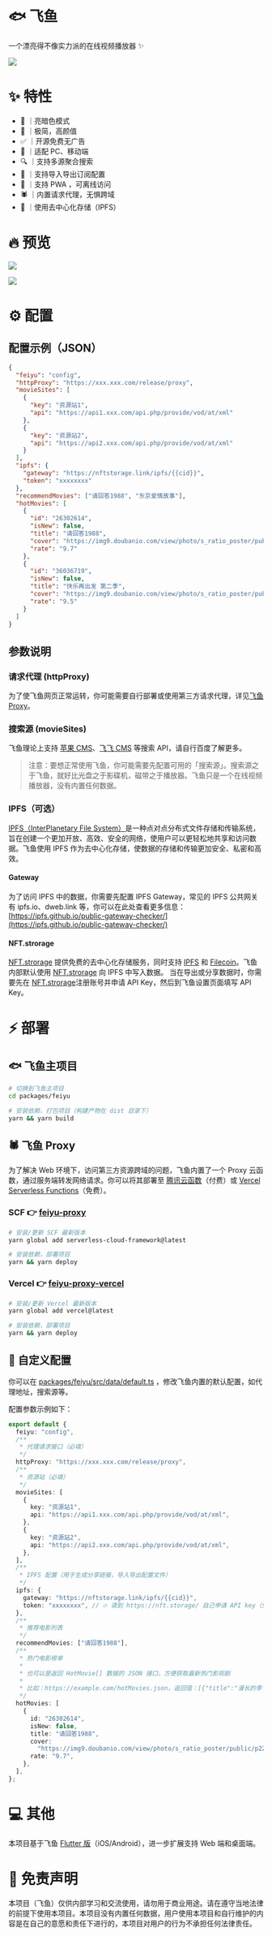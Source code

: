 # 🐟 飞鱼

一个漂亮得不像实力派的在线视频播放器 ✨

![](screenshots/home-preview.jpg)

# ✨ 特性

- 🌛 ｜亮暗色模式
- 💅 ｜极简，高颜值
- ✅ ｜开源免费无广告
- 📱 ｜适配 PC、移动端
- 🔍 ｜支持多源聚合搜索
- 📃 ｜支持导入导出订阅配置
- 📶 ｜支持 PWA ，可离线访问
- 🕷️ ｜内置请求代理，无惧跨域
- 💎 ｜使用去中心化存储（IPFS）

# 🔥 预览

![](screenshots/mobile-preview.jpg)

![](screenshots/play-preview.jpg)

# ⚙️ 配置

## 配置示例（JSON）

```json
{
  "feiyu": "config",
  "httpProxy": "https://xxx.xxx.com/release/proxy",
  "movieSites": [
    {
      "key": "资源站1",
      "api": "https://api1.xxx.com/api.php/provide/vod/at/xml"
    },
    {
      "key": "资源站2",
      "api": "https://api2.xxx.com/api.php/provide/vod/at/xml"
    }
  ],
  "ipfs": {
    "gateway": "https://nftstorage.link/ipfs/{{cid}}",
    "token": "xxxxxxxx"
  },
  "recommendMovies": ["请回答1988", "东京爱情故事"],
  "hotMovies": [
    {
      "id": "26302614",
      "isNew": false,
      "title": "请回答1988",
      "cover": "https://img9.doubanio.com/view/photo/s_ratio_poster/public/p2272563445.jpg",
      "rate": "9.7"
    },
    {
      "id": "36036719",
      "isNew": false,
      "title": "快乐再出发 第二季",
      "cover": "https://img9.doubanio.com/view/photo/s_ratio_poster/public/p2885581294.jpg",
      "rate": "9.5"
    }
  ]
}
```

## 参数说明

### 请求代理 (httpProxy)

为了使飞鱼网页正常运转，你可能需要自行部署或使用第三方请求代理，详见[飞鱼 Proxy](#%EF%B8%8F-%E9%A3%9E%E9%B1%BC-proxy)。

### 搜索源 (movieSites)

飞鱼理论上支持 [苹果 CMS](https://magicblack.github.io/)、[飞飞 CMS](https://www.feifeicms.org/) 等搜索 API，请自行百度了解更多。

> 注意：要想正常使用飞鱼，你可能需要先配置可用的「搜索源」。搜索源之于飞鱼，就好比光盘之于影碟机，磁带之于播放器。飞鱼只是一个在线视频播放器，没有内置任何数据。

### IPFS（可选）

[IPFS（InterPlanetary File System）](https://ipfs.tech/)是一种点对点分布式文件存储和传输系统，旨在创建一个更加开放、高效、安全的网络，使用户可以更轻松地共享和访问数据。飞鱼使用 IPFS 作为去中心化存储，使数据的存储和传输更加安全、私密和高效。

#### Gateway

为了访问 IPFS 中的数据，你需要先配置 IPFS Gateway，常见的 IPFS 公共网关有 ipfs.io、dweb.link 等，你可以在此处查看更多信息：[https://ipfs.github.io/public-gateway-checker/](https://ipfs.github.io/public-gateway-checker/)

#### NFT.strorage

[NFT.strorage](https://nft.storage/) 提供免费的去中心化存储服务，同时支持 [IPFS](https://ipfs.tech/) 和 [Filecoin](https://filecoin.io/)。飞鱼内部默认使用 [NFT.strorage](https://nft.storage/) 向 IPFS 中写入数据。
当在导出或分享数据时，你需要先在 [NFT.strorage](https://nft.storage/)注册账号并申请 API Key，然后到飞鱼设置页面填写 API Key。

# ⚡️ 部署

## 🐟 飞鱼主项目

```bash
# 切换到飞鱼主项目
cd packages/feiyu

# 安装依赖，打包项目（构建产物在 dist 目录下）
yarn && yarn build
```

## 🕷️ 飞鱼 Proxy

为了解决 Web 环境下，访问第三方资源跨域的问题，飞鱼内置了一个 Proxy 云函数，通过服务端转发网络请求。你可以将其部署至 [腾讯云函数](https://cloud.tencent.com/product/scf)（付费）或 [Vercel Serverless Functions](https://vercel.com/docs/concepts/functions/serverless-functions/quickstart)（免费）。

### SCF 👉 [feiyu-proxy](packages/feiyu-proxy)

```bash
# 安装/更新 SCF 最新版本
yarn global add serverless-cloud-framework@latest

# 安装依赖，部署项目
yarn && yarn deploy
```

### Vercel 👉 [feiyu-proxy-vercel](packages/feiyu-proxy-vercel)

```bash
# 安装/更新 Vercel 最新版本
yarn global add vercel@latest

# 安装依赖，部署项目
yarn && yarn deploy
```

## 🔧 自定义配置

你可以在 [packages/feiyu/src/data/default.ts](packages/feiyu/src/data/default.ts) ，修改飞鱼内置的默认配置，如代理地址，搜索源等。

配置参数示例如下：

```typescript
export default {
  feiyu: "config",
  /**
   * 代理请求接口（必填）
   */
  httpProxy: "https://xxx.xxx.com/release/proxy",
  /**
   * 资源站（必填）
   */
  movieSites: [
    {
      key: "资源站1",
      api: "https://api1.xxx.com/api.php/provide/vod/at/xml",
    },
    {
      key: "资源站2",
      api: "https://api2.xxx.com/api.php/provide/vod/at/xml",
    },
  ],
  /**
   * IPFS 配置（用于生成分享链接，导入导出配置文件）
   */
  ipfs: {
    gateway: "https://nftstorage.link/ipfs/{{cid}}",
    token: "xxxxxxxx", // 🔥 请到 https://nft.storage/ 自己申请 API key（免费）
  },
  /**
   * 推荐电影列表
   */
  recommendMovies: ["请回答1988"],
  /**
   * 热门电影榜单
   * 
   * 也可以是返回 HotMovie[] 数据的 JSON 接口，方便获取最新热门影视剧
   * 
   * 比如：https://example.com/hotMovies.json，返回值：[{"title":"漫长的季节",...}, ...]
   */
  hotMovies: [
    {
      id: "26302614",
      isNew: false,
      title: "请回答1988",
      cover:
        "https://img9.doubanio.com/view/photo/s_ratio_poster/public/p2272563445.jpg",
      rate: "9.7",
    },
  ],
};
```

# 💻 其他

本项目基于飞鱼 [Flutter 版](https://github.com/idootop/feiyu_flutter)（iOS/Android），进一步扩展支持 Web 端和桌面端。

# 🚨 免责声明

本项目（飞鱼）仅供内部学习和交流使用，请勿用于商业用途。请在遵守当地法律的前提下使用本项目。本项目没有内置任何数据，用户使用本项目和自行维护的内容是在自己的意愿和责任下进行的，本项目对用户的行为不承担任何法律责任。
